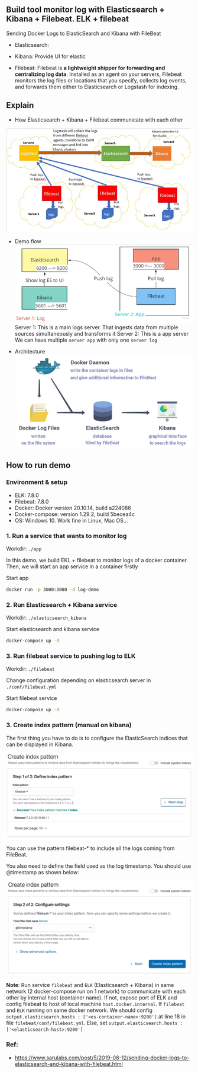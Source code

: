 ## Build tool monitor log with Elasticsearch + Kibana + Filebeat. ELK + filebeat

Sending Docker Logs to ElasticSearch and Kibana with FileBeat

- Elasticsearch:

- Kibana: Provide UI for elastic

- Filebeat: Filebeat is **a lightweight shipper for forwarding and centralizing log data**. Installed as an agent on your servers, Filebeat monitors the log files or locations that you specify, collects log events, and forwards them either to Elasticsearch or Logstash for indexing.

## Explain

- How Elasticsearch + Kibana + Filebeat communicate with each other

![](images/ELK_filebeat.png 'ELK and filebeat')

- Demo flow
  ![](images/demo-flow.png 'demo')
  Server 1: This is a main logs server. That ingests data from multiple sources simultaneously and transforms it
  Server 2: This is a app server
  We can have multiple `server app` with only one `server log`

- Architecture
  ![](images/architecture.png 'architecture')

## How to run demo

### Environment & setup

- ELK: 7.8.0
- Filebeat: 7.8.0
- Docker: Docker version 20.10.14, build a224086
- Docker-compose: version 1.29.2, build 5becea4c
- OS: Windows 10. Work fine in Linux, Mac OS...

### 1. Run a service that wants to monitor log

Workdir: `./app`

In this demo, we build EKL + filebeat to monitor logs of a docker container. Then, we will start an app service in a container firstly

Start app

```sh
docker run -p 3000:3000 -d log-demo
```

### 2. Run Elasticsearch + Kibana service

Workdir: `./elasticsearch_kibana`

Start elasticsearch and kibana service

```sh
docker-compose up -d
```

### 3. Run filebeat service to pushing log to ELK

Workdir: `./filebeat`

Change configuration depending on elasticsearch server in `./conf/filebeat.yml`

Start filebeat service

```sh
docker-compose up -d
```

### 3. Create index pattern (manual on kibana)

The first thing you have to do is to configure the ElasticSearch indices that can be displayed in Kibana.

![](images/create-index-1.png 'create index step 1')

You can use the pattern filebeat-\* to include all the logs coming from FileBeat.

You also need to define the field used as the log timestamp. You should use @timestamp as shown below:

![](images/create-index-2.png 'create index step 2')

**Note**: Run service `filebeat` and `ELK` (Elasticsearch + Kibana) in same network (2 docker-compose run on 1 network) to communicate with each other by internal host (container name). If not, expose port of ELK and config filebeat to host of local machine `host.docker.internal`.
If `filebeat` and `ELK` running on same docker network. We should config `output.elasticsearch.hosts : ['<es-container-name>:9200']` at line 18 in file `filebeat/conf/filebeat.yml`. Else, set `output.elasticsearch.hosts : ['<elasticsearch-host>:9200']`

### Ref:

- https://www.sarulabs.com/post/5/2019-08-12/sending-docker-logs-to-elasticsearch-and-kibana-with-filebeat.html
